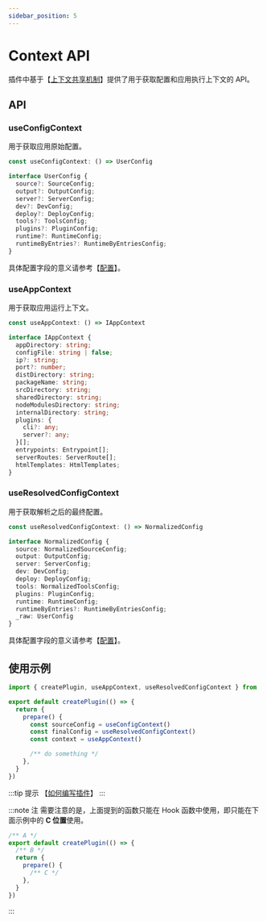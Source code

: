 ```yaml
---
sidebar_position: 5
---
```


# Context API

插件中基于【[上下文共享机制](/docs/apis/runtime/plugin/context)】提供了用于获取配置和应用执行上下文的 API。

## API

### useConfigContext

用于获取应用原始配置。

```ts
const useConfigContext: () => UserConfig

interface UserConfig {
  source?: SourceConfig;
  output?: OutputConfig;
  server?: ServerConfig;
  dev?: DevConfig;
  deploy?: DeployConfig;
  tools?: ToolsConfig;
  plugins?: PluginConfig;
  runtime?: RuntimeConfig;
  runtimeByEntries?: RuntimeByEntriesConfig;
}
```

具体配置字段的意义请参考【[配置](/docs/apis/config/source/alias)】。

### useAppContext

用于获取应用运行上下文。

```ts
const useAppContext: () => IAppContext

interface IAppContext {
  appDirectory: string;
  configFile: string | false;
  ip?: string;
  port?: number;
  distDirectory: string;
  packageName: string;
  srcDirectory: string;
  sharedDirectory: string;
  nodeModulesDirectory: string;
  internalDirectory: string;
  plugins: {
    cli?: any;
    server?: any;
  }[];
  entrypoints: Entrypoint[];
  serverRoutes: ServerRoute[];
  htmlTemplates: HtmlTemplates;
}
```

### useResolvedConfigContext

用于获取解析之后的最终配置。

```ts
const useResolvedConfigContext: () => NormalizedConfig

interface NormalizedConfig {
  source: NormalizedSourceConfig;
  output: OutputConfig;
  server: ServerConfig;
  dev: DevConfig;
  deploy: DeployConfig;
  tools: NormalizedToolsConfig;
  plugins: PluginConfig;
  runtime: RuntimeConfig;
  runtimeByEntries?: RuntimeByEntriesConfig;
  _raw: UserConfig
}
```

具体配置字段的意义请参考【[配置](/docs/apis/config/source/alias)】。

## 使用示例

```ts
import { createPlugin, useAppContext, useResolvedConfigContext } from '@modern-js/core'

export default createPlugin(() => {
  return {
    prepare() {
      const sourceConfig = useConfigContext()
      const finalConfig = useResolvedConfigContext()
      const context = useAppContext()

      /** do something */
    },
  }
})
```

:::tip 提示
【[如何编写插件](/docs/guides/features/custom/framework-plugin/implement)】
:::

:::note 注
需要注意的是，上面提到的函数只能在 Hook 函数中使用，即只能在下面示例中的 **C 位置**使用。

```ts
/** A */
export default createPlugin(() => {
  /** B */
  return {
    prepare() {
      /** C */
    },
  }
})
```

:::
